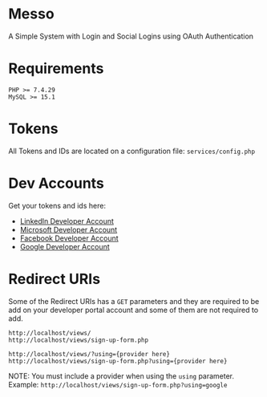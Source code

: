 # Messo
A Simple System with Login and Social Logins using OAuth Authentication

# Requirements
```
PHP >= 7.4.29  
MySQL >= 15.1
```

# Tokens

All Tokens and IDs are located on a configuration file: ```services/config.php```

# Dev Accounts

Get your tokens and ids here:

- [LinkedIn Developer Account](https://www.linkedin.com/developers/login)<br>
- [Microsoft Developer Account](https://portal.azure.com/#home)<br>
- [Facebook Developer Account](https://developers.facebook.com/apps/)<br>
- [Google Developer Account](https://console.cloud.google.com/)


# Redirect URIs

Some of the Redirect URIs has a ```GET``` parameters and they are required to be add on your developer portal account and some of them are not required to add.

```
http://localhost/views/
http://localhost/views/sign-up-form.php

http://localhost/views/?using={provider here}
http://localhost/views/sign-up-form.php?using={provider here}
```
NOTE: You must include a provider when using the ```using``` parameter.<br>
Example: ```http://localhost/views/sign-up-form.php?using=google```


